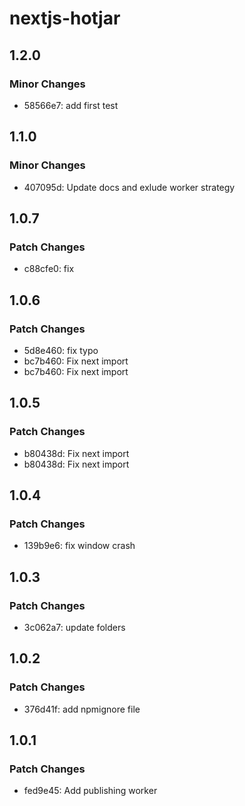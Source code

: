 # nextjs-hotjar

## 1.2.0

### Minor Changes

- 58566e7: add first test

## 1.1.0

### Minor Changes

- 407095d: Update docs and exlude worker strategy

## 1.0.7

### Patch Changes

- c88cfe0: fix

## 1.0.6

### Patch Changes

- 5d8e460: fix typo
- bc7b460: Fix next import
- bc7b460: Fix next import

## 1.0.5

### Patch Changes

- b80438d: Fix next import
- b80438d: Fix next import

## 1.0.4

### Patch Changes

- 139b9e6: fix window crash

## 1.0.3

### Patch Changes

- 3c062a7: update folders

## 1.0.2

### Patch Changes

- 376d41f: add npmignore file

## 1.0.1

### Patch Changes

- fed9e45: Add publishing worker

